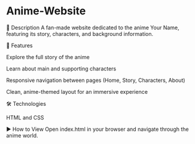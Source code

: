 # Anime-Website
📌 Description
A fan-made website dedicated to the anime Your Name, featuring its story, characters, and background information.

🚀 Features

Explore the full story of the anime

Learn about main and supporting characters

Responsive navigation between pages (Home, Story, Characters, About)

Clean, anime-themed layout for an immersive experience

🛠️ Technologies

HTML and CSS


▶️ How to View
Open index.html in your browser and navigate through the anime world.
